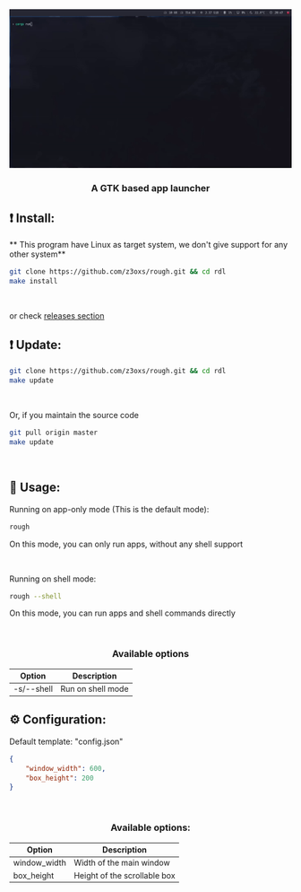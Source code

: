 <div align="center">
    <img src="./assets/showcase.gif" />
    <h3>A GTK based app launcher</h3>
</div>

## ❗️ Install:

** This program have Linux as target system, we don't give support for any other system**

```bash
git clone https://github.com/z3oxs/rough.git && cd rdl
make install
```

&nbsp;

or check [releases section](https://github.com/z3oxs/rough/releases/)

## ❗️ Update:
```bash
git clone https://github.com/z3oxs/rough.git && cd rdl
make update
```

&nbsp;

Or, if you maintain the source code
```bash
git pull origin master
make update
```

&nbsp;
## 🚀 Usage:
Running on app-only mode (This is the default mode):
```bash
rough
```

On this mode, you can only run apps, without any shell support

&nbsp;

Running on shell mode:
```bash
rough --shell
```

On this mode, you can run apps and shell commands directly

&nbsp;
<div align="center">

### Available options
| Option | Description |
|--------|-------------|
| -s/--shell | Run on shell mode |

</div>

## ⚙️ Configuration:

Default template: "config.json"
```json
{
    "window_width": 600,
    "box_height": 200
}
```

&nbsp;
<div align="center">

### Available options:
| Option | Description |
|--------|-------------|
| window_width | Width of the main window |
| box_height | Height of the scrollable box |

</div>
